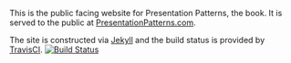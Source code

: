 This is the public facing website for Presentation Patterns, the book. It is served to the public at [PresentationPatterns.com](http://presentationpatterns.com).

The site is constructed via [Jekyll](http://jekyllrb.com) and the build status is provided by [TravisCI](http://travis-ci.org).
[![Build Status](https://travis-ci.org/matthewmccullough/presentationpatterns.github.com.png)](https://travis-ci.org/matthewmccullough/presentationpatterns.github.com)
